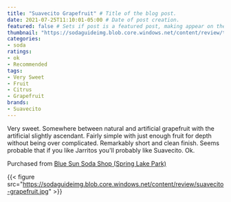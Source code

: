```yaml
---
title: "Suavecito Grapefruit" # Title of the blog post.
date: 2021-07-25T11:10:01-05:00 # Date of post creation.
featured: false # Sets if post is a featured post, making appear on the home page side bar.
thumbnail: "https://sodaguideimg.blob.core.windows.net/content/review/thumbs/suavecito-grapefruit.jpg" # Sets thumbnail image appearing inside card on homepage.
categories:
- soda
ratings:
- ok
- Recommended
tags:
- Very Sweet
- Fruit
- Citrus
- Grapefruit
brands:
- Suavecito
---
```


Very sweet. Somewhere between natural and artificial grapefruit with the artificial slightly ascendant. Fairly simple with just enough fruit for depth without being over complicated. Remarkably short and clean finish. Seems probable that if you like Jarritos you'll probably like Suavecito. Ok.

Purchased from [Blue Sun Soda Shop (Spring Lake Park)](https://bluesunsodashop.com/)

{{< figure src="https://sodaguideimg.blob.core.windows.net/content/review/suavecito-grapefruit.jpg" >}}